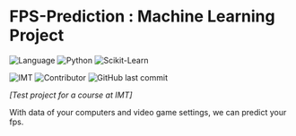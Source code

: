 # FPS-Prediction : Machine Learning Project

![Language](https://shield.lylium.fr/github/languages/top/KontainPluton/FPS-Prediction-ML?color=F37626&logo=jupyter&logoColor=F37626&labelColor=gray&style=for-the-badge)
![Python](https://shield.lylium.fr/badge/Python-v3.10.2-FFD43B?logo=python&logoColor=white&style=for-the-badge&labelColor=306998)
![Scikit-Learn](https://shield.lylium.fr/badge/Use-Scikit--Learn-db7e12?logo=scikit-learn&logoColor=db7e12&style=for-the-badge)

![IMT](https://shield.lylium.fr/badge/Made%20at-IMT%20Mines%20Al%C3%A8s-00bcd7?logo=mines&logoColor=white&style=for-the-badge&labelColor=black)
![Contributor](https://shield.lylium.fr:/github/contributors/KontainPluton/FPS-Prediction-ML?style=for-the-badge)
![GitHub last commit](https://shield.lylium.fr:/github/last-commit/KontainPluton/FPS-Prediction-ML?style=for-the-badge)

*[Test project for a course at IMT]*

With data of your computers and video game settings, we can predict your fps.
